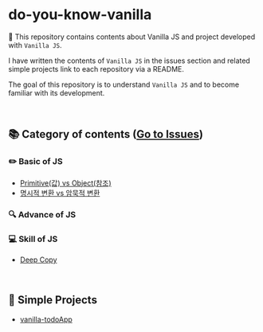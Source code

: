 # do-you-know-vanilla

:banana: This repository contains contents about Vanilla JS and project developed with `Vanilla JS`.

I have written the contents of `Vanilla JS` in the issues section and related simple projects link to each repository via a README.

The goal of this repository is to understand `Vanilla JS` and to become familiar with its development.

<br/>

## 📚 Category of contents ([Go to Issues](https://github.com/BKJang/do-you-know-vanilla/issues))

### ✏️ Basic of JS

- [Primitive(값) vs Object(참조) ](https://github.com/BKJang/do-you-know-vanilla/issues/1)
- [명시적 변환 vs 암묵적 변환](https://github.com/BKJang/do-you-know-vanilla/issues/3)

### 🔍 Advance of JS

### 💻 Skill of JS

- [Deep Copy ](https://github.com/BKJang/do-you-know-vanilla/issues/2)

<br/>

## :hammer: Simple Projects

- [vanilla-todoApp](https://github.com/BKJang/vanilla-todoApp)
